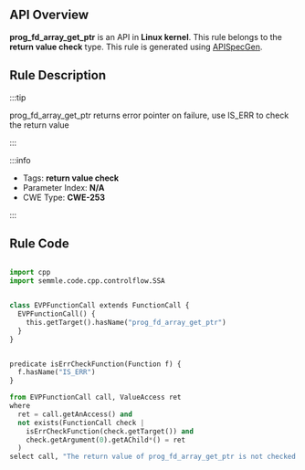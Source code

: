 ---
---


## API Overview
**prog_fd_array_get_ptr** is an API in **Linux kernel**. This rule belongs to the **return value check** type. This rule is generated using [APISpecGen](../../tools/APISpecGen).
## Rule Description

:::tip

prog_fd_array_get_ptr returns error pointer on failure, use IS_ERR to check the return value

:::

:::info

- Tags: **return value check**
- Parameter Index: **N/A**
- CWE Type: **CWE-253**

:::

## Rule Code
```python

import cpp
import semmle.code.cpp.controlflow.SSA


class EVPFunctionCall extends FunctionCall {
  EVPFunctionCall() {
    this.getTarget().hasName("prog_fd_array_get_ptr")
  }
}


predicate isErrCheckFunction(Function f) {
  f.hasName("IS_ERR") 
}

from EVPFunctionCall call, ValueAccess ret
where
  ret = call.getAnAccess() and
  not exists(FunctionCall check |
    isErrCheckFunction(check.getTarget()) and
    check.getArgument(0).getAChild*() = ret
  )
select call, "The return value of prog_fd_array_get_ptr is not checked with IS_ERR."
    
```